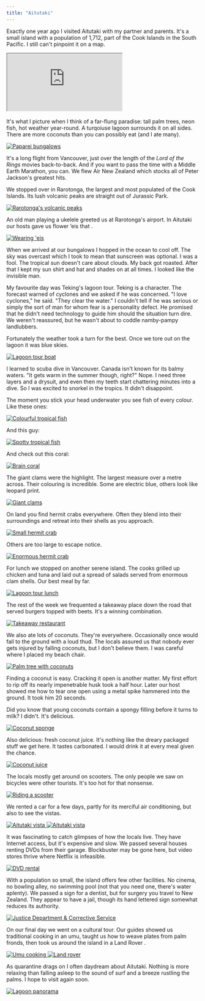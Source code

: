 ```yaml
---
title: "Aitutaki"
---
```


Exactly one year ago I visited Aitutaki with my partner and parents. It's a small island with a population of 1,712, part of the Cook Islands in the South Pacific. I still can't pinpoint it on a map.

<div class="video">
    <iframe allow="fullscreen" src="https://www.youtube-nocookie.com/embed/L5NpLjKvuPY?modestbranding=1">
        <a href="https://www.youtube.com/watch?v=L5NpLjKvuPY">
            Aitutaki, Cook Islands
        </a>
    </iframe>
</div>

It's what I picture when I think of a far-flung paradise: tall palm trees, neon fish, hot weather year-round. A turqoiuse lagoon surrounds it on all sides. There are more coconuts than you can possibly eat (and I ate many).

<a class="image-link" href="/images/aitutaki/bungalows.jpg" target="_blank">
    <img alt="Paparei bungalows" srcset="/images/aitutaki/bungalows-thumbnail.jpg 1x, /images/aitutaki/bungalows-thumbnail@2x.jpg 2x" src="/images/aitutaki/bungalows-thumbnail.jpg">
</a>

It's a long flight from Vancouver, just over the length of the *Lord of the Rings* movies back-to-back. And if you want to pass the time with a Middle Earth Marathon, you can. We flew Air New Zealand which stocks all of Peter Jackson's greatest hits.

We stopped over in Rarotonga, the largest and most populated of the Cook Islands. Its lush volcanic peaks are straight out of Jurassic Park.

<a class="image-link" href="/images/aitutaki/rarotonga.jpg" target="_blank">
    <img alt="Rarotonga's volcanic peaks" srcset="/images/aitutaki/rarotonga-thumbnail.jpg 1x, /images/aitutaki/rarotonga-thumbnail@2x.jpg 2x" src="/images/aitutaki/rarotonga-thumbnail.jpg">
</a>

An old man playing a ukelele greeted us at Rarotonga's airport. In Aitutaki our hosts gave us flower ’eis that .

<a class="image-link" href="/images/aitutaki/eis-thumbnail.jpg" target="_blank">
    <img alt="Wearing 'eis" srcset="/images/aitutaki/eis-thumbnail.jpg 1x, /images/aitutaki/eis-thumbnail@2x.jpg 2x" src="/images/aitutaki/eis-thumbnail.jpg">
</a>

When we arrived at our bungalows I hopped in the ocean to cool off. The sky was overcast which I took to mean that sunscreen was optional. I was a fool. The tropical sun doesn't care about clouds. My back got roasted. After that I kept my sun shirt and hat and shades on at all times. I looked like the invisible man.

My favourite day was Teking's lagoon tour. Teking is a character. The forecast warned of cyclones and we asked if he was concerned. "I love cyclones," he said. "They clear the water." I couldn't tell if he was serious or simply the sort of man for whom fear is a personality defect. He promised that he didn't need technology to guide him should the situation turn dire. We weren't reassured, but he wasn't about to coddle namby-pampy landlubbers.

Fortunately the weather took a turn for the best. Once we tore out on the lagoon it was blue skies.

<a class="image-link" href="/images/aitutaki/boat.jpg" target="_blank">
    <img alt="Lagoon tour boat" srcset="/images/aitutaki/boat-thumbnail.jpg 1x, /images/aitutaki/boat-thumbnail@2x.jpg 2x" src="/images/aitutaki/boat-thumbnail.jpg">
</a>

I learned to scuba dive in Vancouver. Canada isn't known for its balmy waters. "It gets warm in the summer though, right?" Nope. I need three layers and a drysuit, and even then my teeth start chattering minutes into a dive. So I was excited to snorkel in the tropics. It didn't disappoint.

The moment you stick your head underwater you see fish of every colour. Like these ones:

<a class="image-link" href="/images/aitutaki/colourful-fish.jpg" target="_blank">
    <img alt="Colourful tropical fish" srcset="/images/aitutaki/colourful-fish-thumbnail.jpg 1x, /images/aitutaki/colourful-fish-thumbnail@2x.jpg 2x" src="/images/aitutaki/colourful-fish-thumbnail.jpg">
</a>

And this guy:

<a class="image-link" href="/images/aitutaki/spotty-fish.jpg" target="_blank">
    <img alt="Spotty tropical fish" srcset="/images/aitutaki/spotty-fish-thumbnail.jpg 1x, /images/aitutaki/spotty-fish-thumbnail@2x.jpg 2x" src="/images/aitutaki/spotty-fish-thumbnail.jpg">
</a>

And check out this coral:

<a class="image-link" href="/images/aitutaki/coral.jpg" target="_blank">
    <img alt="Brain coral" srcset="/images/aitutaki/coral-thumbnail.jpg 1x, /images/aitutaki/coral-thumbnail@2x.jpg 2x" src="/images/aitutaki/coral-thumbnail.jpg">
</a>

The giant clams were the highlight. The largest measure over a metre across. Their colouring is incredible. Some are electric blue, others look like leopard print.

<a class="image-link" href="/images/aitutaki/clams.jpg" target="_blank">
    <img alt="Giant clams" srcset="/images/aitutaki/clams-thumbnail.jpg 1x, /images/aitutaki/clams-thumbnail@2x.jpg 2x" src="/images/aitutaki/clams-thumbnail.jpg">
</a>

On land you find hermit crabs everywhere. Often they blend into their surroundings and retreat into their shells as you approach.

<a class="image-link" href="/images/aitutaki/small-crab.jpg" target="_blank">
    <img alt="Small hermit crab" srcset="/images/aitutaki/small-crab-thumbnail.jpg 1x, /images/aitutaki/small-crab-thumbnail@2x.jpg 2x" src="/images/aitutaki/small-crab-thumbnail.jpg">
</a>

Others are too large to escape notice.

<a class="image-link" href="/images/aitutaki/big-crab.jpg" target="_blank">
    <img alt="Enormous hermit crab" srcset="/images/aitutaki/big-crab-thumbnail.jpg 1x, /images/aitutaki/big-crab-thumbnail@2x.jpg 2x" src="/images/aitutaki/big-crab-thumbnail.jpg">
</a>

For lunch we stopped on another serene island. The cooks grilled up chicken and tuna and laid out a spread of salads served from enormous clam shells. Our best meal by far.

<a class="image-link" href="/images/aitutaki/lunch.jpg" target="_blank">
    <img alt="Lagoon tour lunch" srcset="/images/aitutaki/lunch-thumbnail.jpg 1x, /images/aitutaki/lunch-thumbnail@2x.jpg 2x" src="/images/aitutaki/lunch-thumbnail.jpg">
</a>

The rest of the week we frequented a takeaway place down the road that served burgers topped with beets. It's a winning combination.

<a class="image-link" href="/images/aitutaki/takeaway.jpg" target="_blank">
    <img alt="Takeaway restaurant" srcset="/images/aitutaki/takeaway-thumbnail.jpg 1x, /images/aitutaki/takeaway-thumbnail@2x.jpg 2x" src="/images/aitutaki/takeaway-thumbnail.jpg">
</a>

We also ate lots of coconuts. They're everywhere. Occasionally once would fall to the ground with a loud thud. The locals assured us that nobody ever gets injured by falling coconuts, but I don't believe them. I was careful where I placed my beach chair.

<a class="image-link" href="/images/aitutaki/palm-tree.jpg" target="_blank">
    <img alt="Palm tree with coconuts" srcset="/images/aitutaki/palm-tree-thumbnail.jpg 1x, /images/aitutaki/palm-tree-thumbnail@2x.jpg 2x" src="/images/aitutaki/palm-tree-thumbnail.jpg">
</a>

Finding a coconut is easy. Cracking it open is another matter. My first effort to rip off its nearly impenetrable husk took a half hour. Later our host showed me how to tear one open using a metal spike hammered into the ground. It took him 20 seconds.

Did you know that young coconuts contain a spongy filling before it turns to milk? I didn't. It's delicious.

<a class="image-link" href="/images/aitutaki/coconut-filling.jpg" target="_blank">
    <img alt="Coconut sponge" srcset="/images/aitutaki/coconut-filling-thumbnail.jpg 1x, /images/aitutaki/coconut-filling-thumbnail@2x.jpg 2x" src="/images/aitutaki/coconut-filling-thumbnail.jpg">
</a>

Also delicious: fresh coconut juice. It's nothing like the dreary packaged stuff we get here. It tastes carbonated. I would drink it at every meal given the chance.

<a class="image-link" href="/images/aitutaki/coconut.jpg" target="_blank">
    <img alt="Coconut juice" srcset="/images/aitutaki/coconut-thumbnail.jpg 1x, /images/aitutaki/coconut-thumbnail@2x.jpg 2x" src="/images/aitutaki/coconut-thumbnail.jpg">
</a>

The locals mostly get around on scooters. The only people we saw on bicycles were other tourists. It's too hot for that nonsense.

<a class="image-link" href="/images/aitutaki/road.jpg" target="_blank">
    <img alt="Riding a scooter" srcset="/images/aitutaki/road-thumbnail.jpg 1x, /images/aitutaki/road-thumbnail@2x.jpg 2x" src="/images/aitutaki/road-thumbnail.jpg">
</a>

We rented a car for a few days, partly for its merciful air conditioning, but also to see the vistas.

<a class="image-link" href="/images/aitutaki/vista1.jpg" target="_blank">
    <img alt="Aitutaki vista" srcset="/images/aitutaki/vista1-thumbnail.jpg 1x, /images/aitutaki/vista1-thumbnail@2x.jpg 2x" src="/images/aitutaki/vista1-thumbnail.jpg">
</a>

<a class="image-link" href="/images/aitutaki/vista2.jpg" target="_blank">
    <img alt="Aitutaki vista" srcset="/images/aitutaki/vista2-thumbnail.jpg 1x, /images/aitutaki/vista2-thumbnail@2x.jpg 2x" src="/images/aitutaki/vista2-thumbnail.jpg">
</a>

It was fascinating to catch glimpses of how the locals live. They have Internet access, but it's expensive and slow. We passed several houses renting DVDs from their garage. Blockbuster may be gone here, but video stores thrive where Netflix is infeasible.

<a class="image-link" href="/images/aitutaki/dvd-rentals.jpg" target="_blank">
    <img alt="DVD rental" srcset="/images/aitutaki/dvd-rentals-thumbnail.jpg 1x, /images/aitutaki/dvd-rentals-thumbnail@2x.jpg 2x" src="/images/aitutaki/dvd-rentals-thumbnail.jpg">
</a>

With a population so small, the island offers few other facilities. No cinema, no bowling alley, no swimming pool (not that you need one, there's water aplenty). We passed a sign for a dentist, but for surgery you travel to New Zealand. They appear to have a jail, though its hand lettered sign somewhat reduces its authority.

<a class="image-link" href="/images/aitutaki/jail.jpg" target="_blank">
    <img alt="Justice Department & Corrective Service" srcset="/images/aitutaki/jail-thumbnail.jpg 1x, /images/aitutaki/jail-thumbnail@2x.jpg 2x" src="/images/aitutaki/jail-thumbnail.jpg">
</a>

On our final day we went on a cultural tour. Our guides showed us traditional cooking in an umu, taught us how to weave plates from palm fronds, then took us around the island in a Land Rover .

<a class="image-link" href="/images/aitutaki/umu-thumbnail.jpg" target="_blank">
    <img alt="Umu cooking" srcset="/images/aitutaki/umu-thumbnail.jpg 1x, /images/aitutaki/umu-thumbnail@2x.jpg 2x" src="/images/aitutaki/umu-thumbnail.jpg">
</a>

<a class="image-link" href="/images/aitutaki/land-rover.jpg" target="_blank">
    <img alt="Land rover" srcset="/images/aitutaki/land-rover-thumbnail.jpg 1x, /images/aitutaki/land-rover-thumbnail@2x.jpg 2x" src="/images/aitutaki/land-rover-thumbnail.jpg">
</a>

As quarantine drags on I often daydream about Aitutaki. Nothing is more relaxing than falling asleep to the sound of surf and a breeze rustling the palms. I hope to visit again soon.

<a class="image-link" href="/images/aitutaki/panorama.jpg" target="_blank">
    <img alt="Lagoon panorama" srcset="/images/aitutaki/panorama-thumbnail.jpg 1x, /images/aitutaki/panorama-thumbnail@2x.jpg 2x" src="/images/aitutaki/panorama-thumbnail.jpg">
</a>
